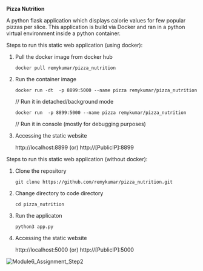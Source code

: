 **Pizza Nutrition** 

A python flask application which displays calorie values for few popular pizzas per slice. 
This application is build via Docker and ran in a python virtual environment inside a python container. 

Steps to run this static web application (using docker): 
1. Pull the docker image from docker hub 

    `docker pull remykumar/pizza_nutrition`
 
2. Run the container image

    `docker run -dt  -p 8899:5000 --name pizza remykumar/pizza_nutrition`
     
      // Run it in detached/background mode
      
   
    `docker run  -p 8899:5000 --name pizza remykumar/pizza_nutrition`
     
      // Run it in console (mostly for debugging purposes)

3. Accessing the static website 

    http://localhost:8899 (or) http://[PublicIP]:8899 
   
   
Steps to run this static web application (without docker): 
1. Clone the repository 

    `git clone https://github.com/remykumar/pizza_nutrition.git`
  
2. Change directory to code directory 

    `cd pizza_nutrition`

3. Run the applicaton 

    `python3 app.py` 
  
4. Accessing the static website

    http://localhost:5000 (or) http://[PublicIP]:5000
   
![Module6_Assignment_Step2](https://user-images.githubusercontent.com/38254327/145840315-6ccd8fe8-6a11-44b3-ad0f-fb96faa0f7fd.png)
